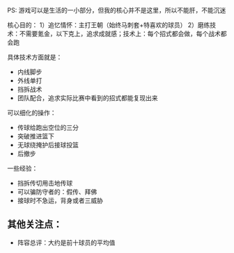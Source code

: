 PS:
游戏可以是生活的一小部分，但我的核心并不是这里，所以不能肝，不能沉迷

核心目的：
1）追忆情怀：主打王朝（始终马刺套+特喜欢的球员）
2）磨练技术：不需要氪金，以下克上，追求成就感；技术上：每个招式都会做，每个战术都会跑


具体技术方面就是：
- 内线脚步
- 外线单打
- 挡拆战术
- 团队配合，追求实际比赛中看到的招式都能复现出来

可以细化的操作：
- 传球给跑出空位的三分
- 突破推进篮下
- 无球绕掩护后接球投篮
- 后撤步


一些经验：
- 挡拆传切用击地传球
- 可以骗防守者的：假传、拜佛
- 接球时不急运，背身或者三威胁


## 其他关注点：
- 阵容总评：大约是前十球员的平均值
